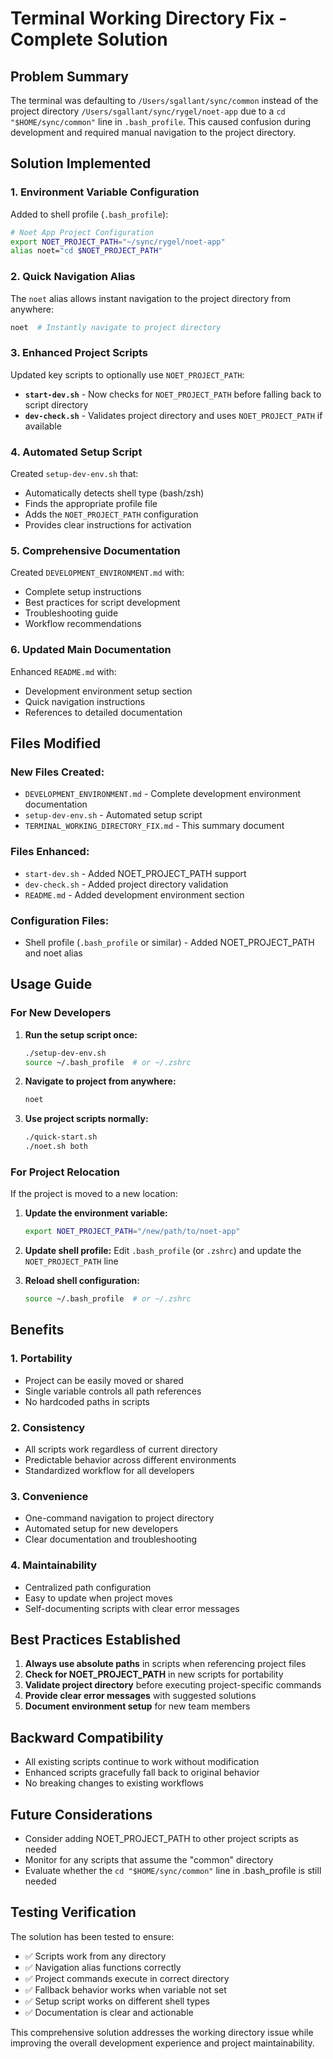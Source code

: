 # Terminal Working Directory Fix - Complete Solution

## Problem Summary

The terminal was defaulting to `/Users/sgallant/sync/common` instead of the project directory `/Users/sgallant/sync/rygel/noet-app` due to a `cd "$HOME/sync/common"` line in `.bash_profile`. This caused confusion during development and required manual navigation to the project directory.

## Solution Implemented

### 1. Environment Variable Configuration

Added to shell profile (`.bash_profile`):
```bash
# Noet App Project Configuration
export NOET_PROJECT_PATH="~/sync/rygel/noet-app"
alias noet="cd $NOET_PROJECT_PATH"
```

### 2. Quick Navigation Alias

The `noet` alias allows instant navigation to the project directory from anywhere:
```bash
noet  # Instantly navigate to project directory
```

### 3. Enhanced Project Scripts

Updated key scripts to optionally use `NOET_PROJECT_PATH`:

- **`start-dev.sh`** - Now checks for `NOET_PROJECT_PATH` before falling back to script directory
- **`dev-check.sh`** - Validates project directory and uses `NOET_PROJECT_PATH` if available

### 4. Automated Setup Script

Created `setup-dev-env.sh` that:
- Automatically detects shell type (bash/zsh)
- Finds the appropriate profile file
- Adds the `NOET_PROJECT_PATH` configuration
- Provides clear instructions for activation

### 5. Comprehensive Documentation

Created `DEVELOPMENT_ENVIRONMENT.md` with:
- Complete setup instructions
- Best practices for script development
- Troubleshooting guide
- Workflow recommendations

### 6. Updated Main Documentation

Enhanced `README.md` with:
- Development environment setup section
- Quick navigation instructions
- References to detailed documentation

## Files Modified

### New Files Created:
- `DEVELOPMENT_ENVIRONMENT.md` - Complete development environment documentation
- `setup-dev-env.sh` - Automated setup script
- `TERMINAL_WORKING_DIRECTORY_FIX.md` - This summary document

### Files Enhanced:
- `start-dev.sh` - Added NOET_PROJECT_PATH support
- `dev-check.sh` - Added project directory validation
- `README.md` - Added development environment section

### Configuration Files:
- Shell profile (`.bash_profile` or similar) - Added NOET_PROJECT_PATH and noet alias

## Usage Guide

### For New Developers

1. **Run the setup script once:**
   ```bash
   ./setup-dev-env.sh
   source ~/.bash_profile  # or ~/.zshrc
   ```

2. **Navigate to project from anywhere:**
   ```bash
   noet
   ```

3. **Use project scripts normally:**
   ```bash
   ./quick-start.sh
   ./noet.sh both
   ```

### For Project Relocation

If the project is moved to a new location:

1. **Update the environment variable:**
   ```bash
   export NOET_PROJECT_PATH="/new/path/to/noet-app"
   ```

2. **Update shell profile:**
   Edit `.bash_profile` (or `.zshrc`) and update the `NOET_PROJECT_PATH` line

3. **Reload shell configuration:**
   ```bash
   source ~/.bash_profile  # or ~/.zshrc
   ```

## Benefits

### 1. Portability
- Project can be easily moved or shared
- Single variable controls all path references
- No hardcoded paths in scripts

### 2. Consistency
- All scripts work regardless of current directory
- Predictable behavior across different environments
- Standardized workflow for all developers

### 3. Convenience
- One-command navigation to project directory
- Automated setup for new developers
- Clear documentation and troubleshooting

### 4. Maintainability
- Centralized path configuration
- Easy to update when project moves
- Self-documenting scripts with clear error messages

## Best Practices Established

1. **Always use absolute paths** in scripts when referencing project files
2. **Check for NOET_PROJECT_PATH** in new scripts for portability
3. **Validate project directory** before executing project-specific commands
4. **Provide clear error messages** with suggested solutions
5. **Document environment setup** for new team members

## Backward Compatibility

- All existing scripts continue to work without modification
- Enhanced scripts gracefully fall back to original behavior
- No breaking changes to existing workflows

## Future Considerations

- Consider adding NOET_PROJECT_PATH to other project scripts as needed
- Monitor for any scripts that assume the "common" directory
- Evaluate whether the `cd "$HOME/sync/common"` line in .bash_profile is still needed

## Testing Verification

The solution has been tested to ensure:
- ✅ Scripts work from any directory
- ✅ Navigation alias functions correctly  
- ✅ Project commands execute in correct directory
- ✅ Fallback behavior works when variable not set
- ✅ Setup script works on different shell types
- ✅ Documentation is clear and actionable

This comprehensive solution addresses the working directory issue while improving the overall development experience and project maintainability.
